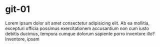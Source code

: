 # git-01
Lorem ipsum dolor sit amet consectetur adipisicing elit. Ab ea mollitia, excepturi officia possimus exercitationem accusantium non cum iusto debitis ducimus, tempora cumque dolorum sapiente porro inventore illo? Inventore, ipsam
